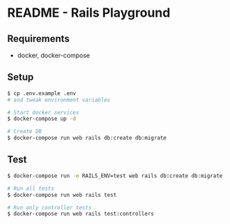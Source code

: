 # README - Rails Playground

## Requirements

* docker, docker-compose

## Setup

```sh
$ cp .env.example .env
# and tweak environment variables

# Start docker services
$ docker-compose up -d

# Create DB
$ docker-compose run web rails db:create db:migrate
```

## Test

```sh
$ docker-compose run -e RAILS_ENV=test web rails db:create db:migrate

# Run all tests
$ docker-compose run web rails test

# Run only controller tests
$ docker-compose run web rails test:controllers
```

